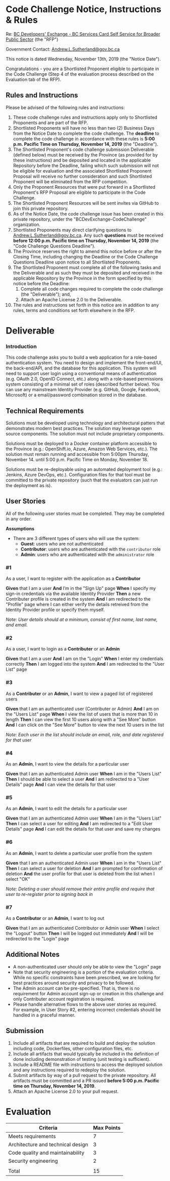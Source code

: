 # Code Challenge Notice, Instructions &amp; Rules

Re: [BC Developers' Exchange - BC Services Card Self Service for Broader Public Sector](https://bcdevexchange.org/opportunities/swu/opp-bc-services-card-self-service-for-broader-public-sector) (the &quot;RFP&quot;)

Government Contact: Andrew.L.Sutherland@gov.bc.ca

This notice is dated Wednesday, November 13th, 2019 (the &quot;Notice Date&quot;).

Congratulations - you are a Shortlisted Proponent eligible to participate in the Code Challenge (Step 4 of the evaluation process described on the Evaluation tab of the RFP).

## Rules and Instructions

Please be advised of the following rules and instructions:

1. These code challenge rules and instructions apply only to Shortlisted Proponents and are part of the RFP.
2. Shortlisted Proponents will have no less than two (2) Business Days from the Notice Date to complete the code challenge. The **deadline** to complete the code challenge in accordance with these rules is **5:00 p.m. Pacific Time on Thursday, November 14, 2019** (the &quot;Deadline&quot;).
3. The Shortlisted Proponent&#39;s code challenge submission Deliverable (defined below) must be received by the Province (as provided for by these instructions) and be deposited and located in the applicable Repository before the Deadline, failing which such submission will not be eligible for evaluation and the associated Shortlisted Proponent Proposal will receive no further consideration and such Shortlisted Proponent will be eliminated from the RFP competition.
4. Only the Proponent Resources that were put forward in a Shortlisted Proponent&#39;s RFP Proposal are eligible to participate in the Code Challenge.
5. The Shortlisted Proponent Resources will be sent invites via GitHub to join this private repository.
6. As of the Notice Date, the code challenge issue has been created in this private repository, under the &quot;BCDevExchange-CodeChallenge&quot; organization.
7. Shortlisted Proponents may direct clarifying questions to Andrew.L.Sutherland@gov.bc.ca. Any such **questions** must be received **before 12:00 p.m. Pacific time on Thursday, November 14, 2019** (the &quot;Code Challenge Questions Deadline&quot;).
8. The Province reserves the right to amend this notice before or after the Closing Time, including changing the Deadline or the Code Challenge Questions Deadline upon notice to all Shortlisted Proponents.
9. The Shortlisted Proponent must complete all of the following tasks and the Deliverable and as such they must be deposited and received in the applicable Repository by the Province in the form specified by this notice before the Deadline:
   1. Complete all code changes required to complete the code challenge (the &quot;Deliverable&quot;); and,
   2. Attach an Apache License 2.0 to the Deliverable.
10. The rules and instructions set forth in this notice are in addition to any rules, terms and conditions set forth elsewhere in the RFP.

# Deliverable

### Introduction
This code challenge asks you to build a web application for a role-based authentication system.  You need to design and implement the front-end/UI, the back-end/API, and the database for this application.  This system will need to support user login using a conventional means of authentication (e.g. OAuth 2.0, OpenID Connect, etc.) along with a role-based permissions system consisting of a minimal set of roles (described further below).  You can use any mainstream Identity Provider (e.g. GitHub, Google, Facebook, Microsoft) or a email/password combination stored in the database.

## Technical Requirements

Solutions must be developed using technology and architectural patters that demonstrates modern best practices. The solution may leverage open source components. The solution must not include proprietary components.

Solutions must be deployed to a Docker container platform accessible to the Province (e.g.: OpenShift.io, Azure, Amazon Web Services, etc.). The solution must remain running and accessible from 5:00pm Thursday, November 14. until 5:00 p.m. Pacific Time on Monday, November 18.

Solutions must be re-deployable using an automated deployment tool (e.g.: Jenkins, Azure DevOps, etc.). Configuration files for that tool must be committed to the private repository (such that the evaluators can just run the deployment as is).

## User Stories
All of the following user stories must be completed. They may be completed in any order. 

**Assumptions**
- There are 3 different types of users who will use the system:
  - **Guest**: users who are not authenticated
  - **Contributor**: users who are authenticated with the `contributor` role
  - **Admin**: users who are authenticated with the `administrator` role

### #1
As a user, I want to register with the application as a **Contributor**

**Given** that I am a user
**And** I’m in the &quot;Sign Up&quot; page
**When** I specify my sign-in credentials via the available Identity Provider
**Then** a new Contributer profile is created in the system
**And** I am redirected to the &quot;Profile&quot; page where I can either verify the details retreived from the Identity Provider profile or specify them myself.

*Note: User details should at a minimum, consist of first name, last name, and email.*

### #2
As a user, I want to login as a **Contributer** or an **Admin**

**Given** that I am a user
**And** I am on the &quot;Login&quot;
**When** I enter my credentials correctly
**Then** I am logged into the system
**And** I am redirected to the &quot;User List&quot; page

### #3
As a **Contributer** or an **Admin**, I want to view a paged list of registered users

**Given** that I am an authenticated user (Contributer or Admin)
**And** I am on the &quot;Users List&quot; page
**When** I view the list of users that is more than 10 in length
**Then** I can view the first 10 users along with a &quot;See More&quot; button
**And** I can click on the &quot;See More&quot; button to view the next 10 users in the list

*Note: Each user in the list should include an email, role, and date registered for that user*

### #4
As an **Admin**, I want to view the details for a particular user

**Given** that I am an authenticated Admin user
**When** I am in the &quot;Users List&quot;
**Then** I should be able to select a user
**And** I am redirected to a &quot;User Details&quot; page
**And** I can view the details for that user

### #5
As an **Admin**, I want to edit the details for a particular user

**Given** that I am an authenticated Admin user
**When** I am in the &quot;Users List&quot;
**Then** I can select a user for editing
**And** I am redirected to a &quot;Edit User Details&quot; page
**And** I can edit the details for that user and save my changes

### #6
As an **Admin**, I want to delete a particular user profile from the system

**Given** that I am an authenticated Admin user
**When** I am in the &quot;Users List&quot;
**Then** I can select a user for deletion
**And** I am prompted for confirmation of deletion
**And** the user profile for that user is deleted from the list when I select &quot;OK&quot;

*Note: Deleting a user should remove their entire profile and require that user to re-register prior to signing back in*

### #7
As a **Contributor** or an **Admin**, I want to log out

**Given** that I am an authenticated Contributor or Admin user
**When** I select the &quot;Logout&quot; button
**Then** I will be logged out immediately
**And** I will be redirected to the &quot;Login&quot; page



## Additional Notes

* A non-authenticated user should only be able to view the &quot;Login&quot; page
* Note that security engineering is a portion of the evaluation criteria.  While no specific constraints have been prescribed, we are looking for best practices around security and privacy to be followed.
* The Admin account can be pre-specified.  That is, there is no requirement for Admin account sign-up or creation in this challenge and only Contributer account registration is required.
* Please handle alternative flows to the above user stories as required.  For example, in User Story #2, entering incorrect credentials should be handled in a graceful manner.


## Submission

1. Include all artifacts that are required to build and deploy the solution including code, Dockerfiles, other configuration files, etc.
2. Include all artifacts that would typically be included in the definition of done including demonstration of testing (unit testing is sufficient).
3. Include a README file with instructions to access the deployed solution and any instructions required to redeploy the solution.
4. Submit artifacts by way of a pull request to the private repository. All artifacts must be committed and a PR issued **before 5:00 p.m. Pacific time on Thursday, November 14, 2019**.
5. Attach an Apache License 2.0 to your pull request.

# Evaluation

| Criteria | Max Points |
| --- | --- |
| Meets requirements | 7 |
| Architecture and technical design | 3 |
| Code quality and maintainability | 3 |
| Security engineering              | 2          |
|                                   |            |
| Total                             | 15         |
